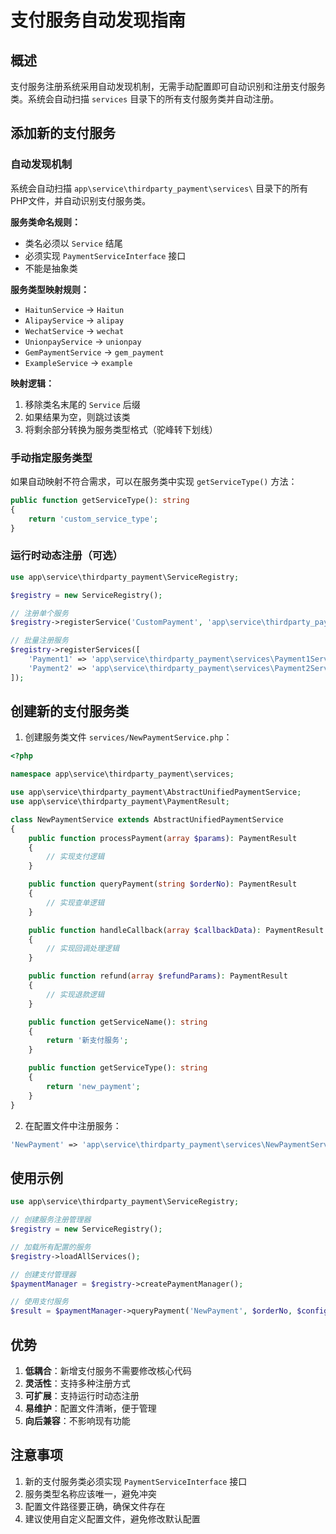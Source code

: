 # 支付服务自动发现指南

## 概述

支付服务注册系统采用自动发现机制，无需手动配置即可自动识别和注册支付服务类。系统会自动扫描 `services` 目录下的所有支付服务类并自动注册。

## 添加新的支付服务

### 自动发现机制

系统会自动扫描 `app\service\thirdparty_payment\services\` 目录下的所有PHP文件，并自动识别支付服务类。

**服务类命名规则：**
- 类名必须以 `Service` 结尾
- 必须实现 `PaymentServiceInterface` 接口
- 不能是抽象类

**服务类型映射规则：**
- `HaitunService` → `Haitun`
- `AlipayService` → `alipay`
- `WechatService` → `wechat`
- `UnionpayService` → `unionpay`
- `GemPaymentService` → `gem_payment`
- `ExampleService` → `example`

**映射逻辑：**
1. 移除类名末尾的 `Service` 后缀
2. 如果结果为空，则跳过该类
3. 将剩余部分转换为服务类型格式（驼峰转下划线）

### 手动指定服务类型

如果自动映射不符合需求，可以在服务类中实现 `getServiceType()` 方法：

```php
public function getServiceType(): string
{
    return 'custom_service_type';
}
```

### 运行时动态注册（可选）

```php
use app\service\thirdparty_payment\ServiceRegistry;

$registry = new ServiceRegistry();

// 注册单个服务
$registry->registerService('CustomPayment', 'app\service\thirdparty_payment\services\CustomPaymentService');

// 批量注册服务
$registry->registerServices([
    'Payment1' => 'app\service\thirdparty_payment\services\Payment1Service',
    'Payment2' => 'app\service\thirdparty_payment\services\Payment2Service',
]);
```

## 创建新的支付服务类

1. 创建服务类文件 `services/NewPaymentService.php`：

```php
<?php

namespace app\service\thirdparty_payment\services;

use app\service\thirdparty_payment\AbstractUnifiedPaymentService;
use app\service\thirdparty_payment\PaymentResult;

class NewPaymentService extends AbstractUnifiedPaymentService
{
    public function processPayment(array $params): PaymentResult
    {
        // 实现支付逻辑
    }

    public function queryPayment(string $orderNo): PaymentResult
    {
        // 实现查单逻辑
    }

    public function handleCallback(array $callbackData): PaymentResult
    {
        // 实现回调处理逻辑
    }

    public function refund(array $refundParams): PaymentResult
    {
        // 实现退款逻辑
    }

    public function getServiceName(): string
    {
        return '新支付服务';
    }

    public function getServiceType(): string
    {
        return 'new_payment';
    }
}
```

2. 在配置文件中注册服务：

```php
'NewPayment' => 'app\service\thirdparty_payment\services\NewPaymentService',
```

## 使用示例

```php
use app\service\thirdparty_payment\ServiceRegistry;

// 创建服务注册管理器
$registry = new ServiceRegistry();

// 加载所有配置的服务
$registry->loadAllServices();

// 创建支付管理器
$paymentManager = $registry->createPaymentManager();

// 使用支付服务
$result = $paymentManager->queryPayment('NewPayment', $orderNo, $config);
```

## 优势

1. **低耦合**：新增支付服务不需要修改核心代码
2. **灵活性**：支持多种注册方式
3. **可扩展**：支持运行时动态注册
4. **易维护**：配置文件清晰，便于管理
5. **向后兼容**：不影响现有功能

## 注意事项

1. 新的支付服务类必须实现 `PaymentServiceInterface` 接口
2. 服务类型名称应该唯一，避免冲突
3. 配置文件路径要正确，确保文件存在
4. 建议使用自定义配置文件，避免修改默认配置
